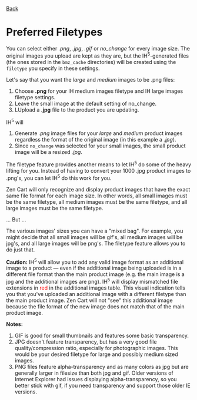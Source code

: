 [Back](configuration.md "Return to the Configuration page")
# Preferred Filetypes
You can select either *.png*, *.jpg*, *.gif* or *no_change* for every image size. The original images you upload are kept as they are, but the IH<sup>5</sup>-generated files (the ones stored in the `bmz_cache` directories) will be created using the `filetype` you specify in these settings.

Let's say that you want the _large_ and _medium_ images to be .png files:

1. Choose **.png** for your IH medium images filetype and IH large images filetype settings.
1. Leave the small image at the default setting of no_change.
1. LUpload a **.jpg** file to the product you are updating.

IH<sup>5</sup> will

1. Generate *.png* image files for your _large_ and _medium_ product images regardless the format of the original image (in this example a *.jpg*).
1. Since `no_change` was selected for your small images, the small product image will be a resized *.jpg*.

The filetype feature provides another means to let IH<sup>5</sup> do some of the heavy lifting for you. Instead of having to convert your 1000 .jpg product images to .png's, you can let IH<sup>5</sup> do this work for you.

Zen Cart will only recognize and display product images that have the exact same file format for each image size. In other words, all small images must be the same filetype, all medium images must be the same filetype, and all large images must be the same filetype.

... But ...

The various images' sizes you can have a "mixed bag". For example, you might decide that all small images will be gif's, all medium images will be jpg's, and all large images will be png's. The filetype feature allows you to do just that.

**Caution:** IH<sup>5</sup> will allow you to add any valid image format as an additional image to a product — even if the additional image being uploaded is in a different file format than the main product image (e.g. the main image is a jpg and the additional images are png). IH<sup>5</sup> will display mismatched file extensions in <span style="color: red;">red</span> in the additional images table. This visual indication tells you that you've uploaded an additional image with a different filetype than the main product image. Zen Cart will not "see" this additional image because the file format of the new image does not match that of the main product image.

**Notes:**

1. GIF is good for small thumbnails and features some basic transparency.
1. JPG doesn't feature transparency, but has a very good file quality/compression ratio, especially for photographic images. This would be your desired filetype for large and possibly medium sized images.
1. PNG files feature alpha-transparency and as many colors as jpg but are generally larger in filesize than both jpg and gif. Older versions of Internet Explorer had issues displaying alpha-transparency, so you better stick with gif, if you need transparency and support those older IE versions.
